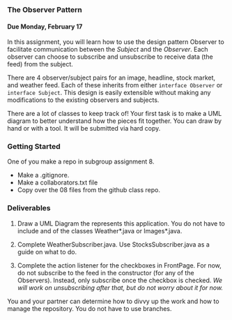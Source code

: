 ### The Observer Pattern

#### Due Monday, February 17

In this assignment, you will learn how to use the design pattern Observer to facilitate communication between the _Subject_ and the _Observer_. Each observer can choose to subscribe and unsubscribe to receive data (the feed) from the subject. 

There are 4 observer/subject pairs for an image, headline, stock market, and weather feed. Each of these inherits from either `interface Observer` or `interface Subject`. This design is easily extensible without making any modifications to the existing observers and subjects.

There are a lot of classes to keep track of! Your first task is to make a UML diagram to better understand how the pieces fit together. You can draw by hand or with a tool. It will be submitted via hard copy.

### Getting Started

One of you make a repo in subgroup assignment 8.

- Make a .gitignore.
- Make a collaborators.txt file
- Copy over the 08 files from the github class repo.

### Deliverables

1. Draw a UML Diagram the represents this application. You do not have to include and of the classes Weather\*.java or Images\*.java.

1. Complete WeatherSubscriber.java. Use StocksSubscriber.java as a guide on what to do.

1. Complete the action listener for the checkboxes in FrontPage. For now, do not subscribe to the feed in the constructor (for any of the Observers). Instead, only subscribe once the checkbox is checked. _We will work on unsubscribing after that, but do not worry about it for now._

You and your partner can determine how to divvy up the work and how to manage the repository. You do not have to use branches.

 





